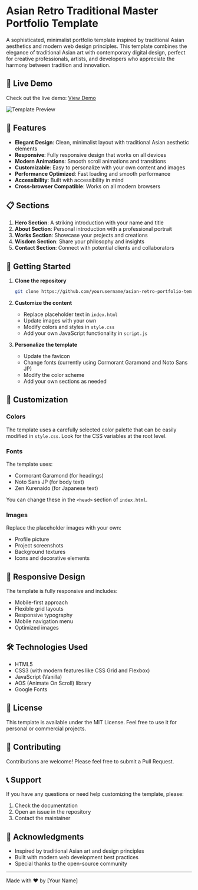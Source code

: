 # Asian Retro Traditional Master Portfolio Template

A sophisticated, minimalist portfolio template inspired by traditional Asian aesthetics and modern web design principles. This template combines the elegance of traditional Asian art with contemporary digital design, perfect for creative professionals, artists, and developers who appreciate the harmony between tradition and innovation.

## 🎯 Live Demo

Check out the live demo: [View Demo](https://colaguevz.github.io/Sample-Portfolio--Asian-Retro--Traditional-Master-/)

![Template Preview](https://via.placeholder.com/800x400.png?text=Template+Preview)

## 🌟 Features

- **Elegant Design**: Clean, minimalist layout with traditional Asian aesthetic elements
- **Responsive**: Fully responsive design that works on all devices
- **Modern Animations**: Smooth scroll animations and transitions
- **Customizable**: Easy to personalize with your own content and images
- **Performance Optimized**: Fast loading and smooth performance
- **Accessibility**: Built with accessibility in mind
- **Cross-browser Compatible**: Works on all modern browsers

## 📋 Sections

1. **Hero Section**: A striking introduction with your name and title
2. **About Section**: Personal introduction with a professional portrait
3. **Works Section**: Showcase your projects and creations
4. **Wisdom Section**: Share your philosophy and insights
5. **Contact Section**: Connect with potential clients and collaborators

## 🚀 Getting Started

1. **Clone the repository**
   ```bash
   git clone https://github.com/yourusername/asian-retro-portfolio-template.git
   ```

2. **Customize the content**
   - Replace placeholder text in `index.html`
   - Update images with your own
   - Modify colors and styles in `style.css`
   - Add your own JavaScript functionality in `script.js`

3. **Personalize the template**
   - Update the favicon
   - Change fonts (currently using Cormorant Garamond and Noto Sans JP)
   - Modify the color scheme
   - Add your own sections as needed

## 🎨 Customization

### Colors
The template uses a carefully selected color palette that can be easily modified in `style.css`. Look for the CSS variables at the root level.

### Fonts
The template uses:
- Cormorant Garamond (for headings)
- Noto Sans JP (for body text)
- Zen Kurenaido (for Japanese text)

You can change these in the `<head>` section of `index.html`.

### Images
Replace the placeholder images with your own:
- Profile picture
- Project screenshots
- Background textures
- Icons and decorative elements

## 📱 Responsive Design

The template is fully responsive and includes:
- Mobile-first approach
- Flexible grid layouts
- Responsive typography
- Mobile navigation menu
- Optimized images

## 🛠️ Technologies Used

- HTML5
- CSS3 (with modern features like CSS Grid and Flexbox)
- JavaScript (Vanilla)
- AOS (Animate On Scroll) library
- Google Fonts

## 📄 License

This template is available under the MIT License. Feel free to use it for personal or commercial projects.

## 🤝 Contributing

Contributions are welcome! Please feel free to submit a Pull Request.

## 📞 Support

If you have any questions or need help customizing the template, please:
1. Check the documentation
2. Open an issue in the repository
3. Contact the maintainer

## 🙏 Acknowledgments

- Inspired by traditional Asian art and design principles
- Built with modern web development best practices
- Special thanks to the open-source community

---

Made with ❤️ by [Your Name] 